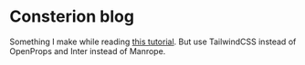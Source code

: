 # Consterion blog

Something I make while reading [this tutorial](https://joyofcode.xyz/sveltekit-markdown-blog). But use TailwindCSS instead of OpenProps and Inter instead of Manrope.
